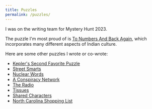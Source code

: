 ```yaml
---
title: Puzzles
permalink: /puzzles/
---
```


I was on the writing team for Mystery Hunt 2023.


The puzzle I'm most proud of is 
[To Numbers And Back Again](https://puzzles.mit.edu/2023/puzzlefactory.place/puzzles/to-numbers-and-back-again/),
which incorporates many different aspects of Indian culture. 


Here are some other puzzles I wrote or co-wrote:

- [Kepler's Second Favorite Puzzle](https://puzzles.mit.edu/2023/abcde.puzzlefactory.place/puzzles/keplers-second-favorite-puzzle)
- [Street Smarts](https://puzzles.mit.edu/2023/interestingthings.museum/puzzles/street-smarts/)
- [Nuclear Words](https://puzzles.mit.edu/2023/interestingthings.museum/puzzles/nuclear-words/)
- [A Conspiracy Network](http://ww.devjoe.appspot.com/huntindex/puzzle/mit2023r05m)
- [The Radio](https://puzzles.mit.edu/2023/puzzlefactory.place/office/the-radio/)
- [Tissues](https://puzzles.mit.edu/2023/puzzlefactory.place/factory-floor/tissues/)
- [Shared Characters](https://puzzles.mit.edu/2023/puzzlefactory.place/puzzles/shared-characters/)
- [North Carolina Shopping List](https://puzzles.mit.edu/2023/puzzlefactory.place/puzzles/north-carolina-shopping-list/)

